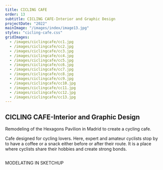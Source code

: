 ```yaml
---
title: CICLING CAFE
order: 13
subtitle: CICLING CAFE-Interior and Graphic Design
projectDate: "2022"
mainImage: "/images/index/image13.jpg"
styles: "cicling-cafe.css"
gridImages:
  - /images/ciclingcafe/cc1.jpg
  - /images/ciclingcafe/cc2.jpg
  - /images/ciclingcafe/cc3.jpg
  - /images/ciclingcafe/cc4.jpg
  - /images/ciclingcafe/cc5.jpg
  - /images/ciclingcafe/cc6.jpg
  - /images/ciclingcafe/cc7.jpg
  - /images/ciclingcafe/cc8.jpg
  - /images/ciclingcafe/cc9.jpg
  - /images/ciclingcafe/cc10.jpg
  - /images/ciclingcafe/cc11.jpg
  - /images/ciclingcafe/cc12.jpg
  - /images/ciclingcafe/cc13.jpg
---
```


<section class="section">
    <div class="details-container">
        <h1 class="title">CICLING CAFE-Interior and Graphic Design</h1>
        <p class="description">Remodeling of the Hexagons Pavilion in Madrid to create a cycling cafe.</p>
        <p class="description">Cafe designed for cycling lovers. Here, expert and amateur cyclists stop by to have a coffee or a snack either before or after their route. It is a place where cyclists share their hobbies and create strong bonds.</p>
    </div>
    <div class="grid container">
        <div class="image-container">
            <img class="img" src="/images/ciclingcafe/cc1.jpg" alt="">
        </div>
        <p class="description">MODELATING IN SKETCHUP</p>
        <div class="grid one">
                <div class="image-container">
                    <img class="img" src="/images/ciclingcafe/cc2.jpg" alt="">
                </div>
                <div class="image-container">
                    <img class="img" src="/images/ciclingcafe/cc3.jpg" alt="">
                </div>
                <div class="image-container">
                    <img class="img" src="/images/ciclingcafe/cc4.jpg" alt="">
                </div>
                <div class="image-container">
                     <img class="img" src="/images/ciclingcafe/cc5.jpg" alt="">
                </div>
                <div class="image-container">
                    <img class="img" src="/images/ciclingcafe/cc6.jpg" alt="">
                </div>
                <div class="image-container">
                    <img class="img" src="/images/ciclingcafe/cc7.jpg" alt="">
                </div>
                <div class="image-container">
                    <img class="img" src="/images/ciclingcafe/cc8.jpg" alt="">
                </div>
                <div class="image-container">
                    <img class="img" src="/images/ciclingcafe/cc9.jpg" alt="">
                </div>
                <div class="image-container">
                    <img class="img" src="/images/ciclingcafe/cc10.jpg" alt="">
                </div>
        </div>
    </div>
</section>